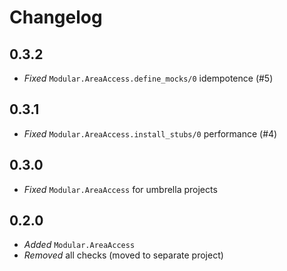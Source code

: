 # Changelog

## 0.3.2

- *Fixed* `Modular.AreaAccess.define_mocks/0` idempotence (#5)

## 0.3.1

- *Fixed* `Modular.AreaAccess.install_stubs/0` performance (#4)

## 0.3.0

- *Fixed* `Modular.AreaAccess` for umbrella projects

## 0.2.0

- *Added* `Modular.AreaAccess`
- *Removed* all checks (moved to separate project)

